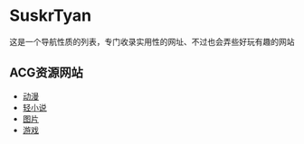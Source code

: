 # SuskrTyan
这是一个导航性质的列表，专门收录实用性的网址、不过也会弄些好玩有趣的网站
## ACG资源网站
+ <a href="ACG动漫.md">动漫</a>
+ <a href="ACG轻小说.md">轻小说</a>
+ <a href="ACG图片.md">图片</a>
+ <a href="ACG游戏.md">游戏</a>
